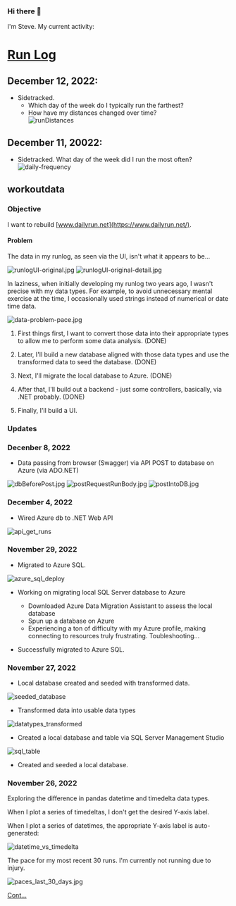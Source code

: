 ### Hi there 👋

<p>I'm Steve. My current activity:</p> 

# [Run Log](https://github.com/sbogucki12/workoutdata)

## December 12, 2022: 

* Sidetracked. 
  * Which day of the week do I typically run the farthest? 
  * How have my distances changed over time?  
![runDistances](https://raw.githubusercontent.com/sbogucki12/workoutdata/main/images/runDistances.jpg "runDistances.jpg")

## December 11, 20022: 

* Sidetracked. What day of the week did I run the most often? 
![daily-frequency](https://raw.githubusercontent.com/sbogucki12/workoutdata/main/images/daily-frequency.jpg "daily-frequency.jpg")

## workoutdata

### Objective

I want to rebuild [www.dailyrun.net](https://www.dailyrun.net/). 

#### Problem

The data in my runlog, as seen via the UI, isn't what it appears to be...

![runlogUI-original.jpg](https://raw.githubusercontent.com/sbogucki12/workoutdata/main/images/runlogUI-original.jpg "runlogUI-original.jpg")
![runlogUI-original-detail.jpg](https://raw.githubusercontent.com/sbogucki12/workoutdata/main/images/runlogUI-original-detail.jpg "runlogUI-original-detail.jpg")

In laziness, when initially developing my runlog two years ago, I wasn't precise with my data types.  For example, to avoid unnecessary mental exercise at the time, I occasionally used strings instead of numerical or date time data.  

![data-problem-pace.jpg](https://raw.githubusercontent.com/sbogucki12/workoutdata/main/images/data-problem-pace.jpg "data-problem-pace.jpg")

1. First things first, I want to convert those data into their appropriate types to allow me to perform some data analysis. (DONE)

2. Later, I'll build a new database aligned with those data types and use the transformed data to seed the database. (DONE) 

3. Next, I'll migrate the local database to Azure. (DONE) 

4. After that, I'll build out a backend - just some controllers, basically, via .NET probably. (DONE)

5. Finally, I'll build a UI. 

### Updates

### Decenber 8, 2022

* Data passing from browser (Swagger) via API POST to database on Azure (via ADO.NET)
  
![dbBeforePost.jpg](https://raw.githubusercontent.com/sbogucki12/workoutdata/main/images/dbBeforePost.jpg "dbBeforePost.jpg")
![postRequestRunBody.jpg](https://raw.githubusercontent.com/sbogucki12/workoutdata/main/images/postRequestRunBody.jpg "postRequestRunBody.jpg")
![postIntoDB.jpg](https://raw.githubusercontent.com/sbogucki12/workoutdata/main/images/postIntoDB.jpg "postIntoDB.jpg")


### December 4, 2022

* Wired Azure db to .NET Web API

![api_get_runs](https://raw.githubusercontent.com/sbogucki12/workoutdata/main/images/api_get_runs.jpg "api_get_runs.jpg")


### November 29, 2022

* Migrated to Azure SQL. 

![azure_sql_deploy](https://raw.githubusercontent.com/sbogucki12/workoutdata/main/images/azure_sql_deploy.jpg "Migrated to Azure SQL")

* Working on migrating local SQL Server database to Azure

  * Downloaded Azure Data Migration Assistant to assess the local database
  * Spun up a database on Azure
  * Experiencing a ton of difficulty with my Azure profile, making connecting to resources truly frustrating. Toubleshooting...

* Successfully migrated to Azure SQL. 

### November 27, 2022

* Local database created and seeded with transformed data.   

![seeded_database](https://raw.githubusercontent.com/sbogucki12/workoutdata/main/images/seeded_database.jpg "seeded_database")


* Transformed data into usable data types

![datatypes_transformed](https://raw.githubusercontent.com/sbogucki12/workoutdata/main/images/datatypes_transformed.jpg "datatypes_transformed.jpg")

* Created a local database and table via SQL Server Management Studio 

![sql_table](https://raw.githubusercontent.com/sbogucki12/workoutdata/main/images/sql_table.jpg "sql_table.jpg")

* Created and seeded a local database. 

### November 26, 2022

Exploring the difference in pandas datetime and timedelta data types.  

When I plot a series of timedeltas, I don't get the desired Y-axis label. 

When I plot a series of datetimes, the appropriate Y-axis label is auto-generated: 

![datetime_vs_timedelta](https://raw.githubusercontent.com/sbogucki12/workoutdata/main/images/datetime_vs_timedelta.jpg "datetime_vs_timedelta.jpg")

The pace for my most recent 30 runs.  I'm currently not running due to injury.  

![paces_last_30_days.jpg](https://raw.githubusercontent.com/sbogucki12/workoutdata/main/images/paces_last_30_days.jpg "paces_last_30_days.jpg")

[Cont...](https://github.com/sbogucki12/workoutdata)
  
